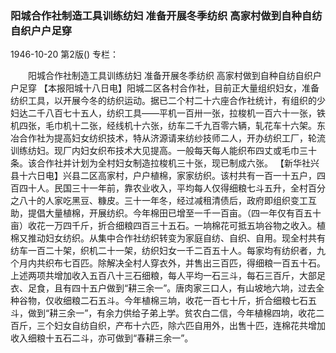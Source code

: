 ### 阳城合作社制造工具训练纺妇  准备开展冬季纺织  高家村做到自种自纺自织户户足穿

1946-10-20
第2版()
专栏：

　　阳城合作社制造工具训练纺妇
    准备开展冬季纺织
    高家村做到自种自纺自织户户足穿
    【本报阳城十八日电】阳城二区各村合作社，目前正大量组织妇女，准备纺织工具，以开展今冬的纺织运动。据已二个村二十六座合作社统计，有组织的少妇达二千八百七十五人，纺织工具——平机一百卅一张，拉梭机一百六十一张，铁机四张，毛巾机十二张，经线机十六张，纺车二千九百零六辆，轧花车十六架。东冶合作社为提高妇女纺织技术，特从济源请来纺纱技师二人，开办纺织工厂，轮流训练纺妇。现厂内妇女织布技术大见提高。一般每天每人能织布四丈或毛巾三十条。该合作社并计划为全村妇女制造拉梭机三十张，现已制成六张。
    【新华社兴县十六日电】兴县二区高家村，户户植棉，家家纺织。该村共有一百一十五户，四百四十人。民国三十一年前，靠农业收入，平均每人仅得细粮七斗五升，全村百分之八十的人家吃黑豆、糠皮。三十一年冬，经过减租清债后，政府即组织变工互助，提倡大量植棉，开展纺织。今年棉田已增至一千一百亩。（四一年仅有百五十亩）收花一万四千斤，折合细粮四百三十五石。一垧棉花可抵五垧谷物之收入。植棉又推动妇女纺织。从集中合作社纺织转变为家庭自纺、自织、自用。现全村共有纺车一百二十架，织机二十一架，纺织妇女一千二百五十人。每家均有纺织者，九个月内共织布七百匹。除解决全村人穿衣外，并售出三百匹，得细粮一百五十石。上述两项共增加收入五百八十三石细粮，每人平均一石三斗，每石三百斤，大部足衣、足食，且有四十五户做到“耕三余一”。唐肉家三口人，有山坡地六垧，过去全种谷物，仅收细粮二石五斗。今年植棉三垧，收花一百七十斤，折合细粮七石五斗，做到“耕三余一”，有余力供给子弟上学。贫农白二信，今年植棉四垧，收花二百斤，三个妇女自纺自织，产布十六匹，除六匹自用外，出售十匹，连棉花共增加收入细粮十五石二斗，亦可做到“春耕三余一”。
